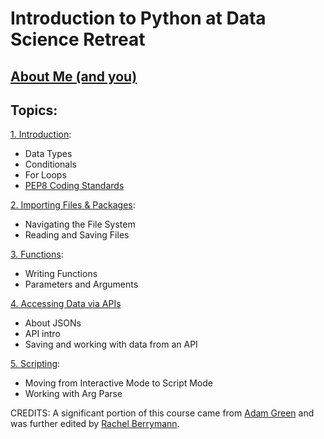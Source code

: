 # Introduction to Python at Data Science Retreat 

## [About Me (and you)](https://github.com/utstikkar/Intro_to_Python_DSR/blob/master/0.%20About%20Me.ipynb)

## Topics:
[1. Introduction](https://github.com/utstikkar/Intro_to_Python_DSR/blob/master/1.%20Introduction%20to%20Python.ipynb): 
  - Data Types 
  - Conditionals 
  - For Loops
  - [PEP8 Coding Standards](https://github.com/utstikkar/Intro_to_Python_DSR/blob/master/1a.%20pep8.ipynb)

[2. Importing Files & Packages](https://github.com/utstikkar/Intro_to_Python_DSR/blob/master/2.%20Importing%20Files%20%26%20Packages.ipynb):
  - Navigating the File System
  - Reading and Saving Files

[3. Functions](https://github.com/utstikkar/Intro_to_Python_DSR/blob/master/3.%20Functions%20.ipynb):
  - Writing Functions 
  - Parameters and Arguments 

[4. Accessing Data via APIs](https://github.com/utstikkar/Intro_to_Python_DSR/blob/master/4.%20Accessing%20Data%20via%20APIs.ipynb)
  - About JSONs 
  - API intro
  - Saving and working with data from an API

[5. Scripting](https://github.com/utstikkar/Intro_to_Python_DSR/blob/master/5.%20Scripting.ipynb):
  - Moving from Interactive Mode to Script Mode
  - Working with Arg Parse

CREDITS:
A significant portion of this course came from [Adam Green](https://github.com/ADGEfficiency) and was further edited by [Rachel Berrymann](https://github.com/rachelkberryman).
